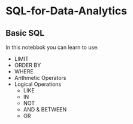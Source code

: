 # SQL-for-Data-Analytics
## Basic SQL
In this notebbok you can learn to use:

* LIMIT
* ORDER BY
* WHERE
* Arithmetic Operators
* Logical Operations
  * LIKE
  * IN
  * NOT
  * AND & BETWEEN
  * OR
